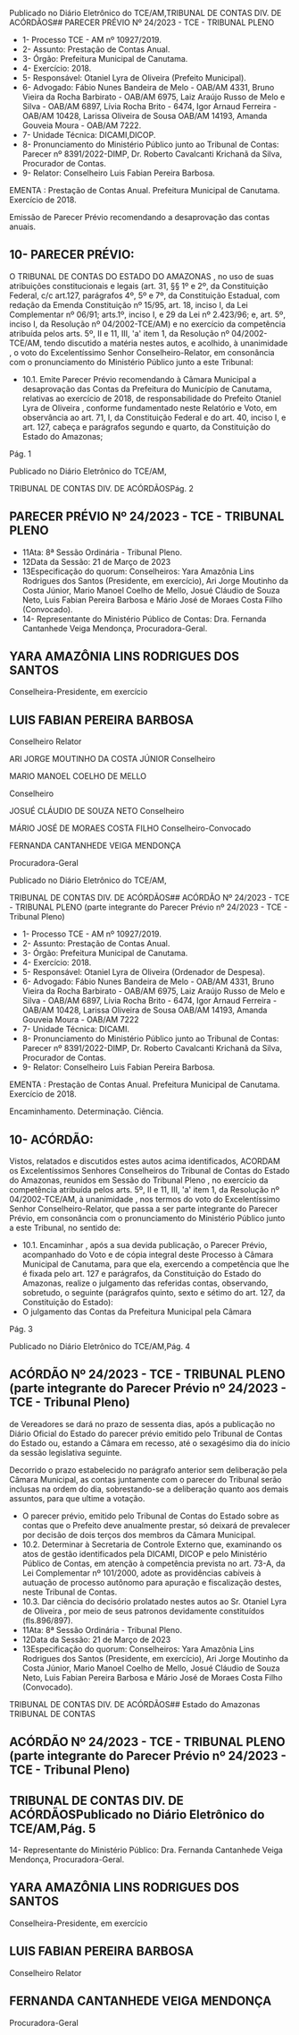 Publicado  no  Diário  Eletrônico do TCE/AM,TRIBUNAL DE CONTAS DIV. DE ACÓRDÃOS## PARECER PRÉVIO Nº 24/2023 - TCE - TRIBUNAL PLENO

- 1- Processo TCE - AM nº 10927/2019.
- 2- Assunto: Prestação de Contas Anual.
- 3- Órgão: Prefeitura Municipal de Canutama.
- 4- Exercício: 2018.
- 5- Responsável: Otaniel Lyra de Oliveira (Prefeito Municipal).
- 6- Advogado: Fábio Nunes Bandeira de Melo - OAB/AM 4331, Bruno Vieira da Rocha Barbirato - OAB/AM 6975, Laiz Araújo Russo de Melo e Silva - OAB/AM 6897, Lívia Rocha Brito - 6474, Igor Arnaud Ferreira - OAB/AM 10428, Larissa Oliveira de Sousa OAB/AM 14193, Amanda Gouveia Moura - OAB/AM 7222.
- 7- Unidade Técnica: DICAMI,DICOP.
- 8- Pronunciamento  do  Ministério  Público  junto  ao  Tribunal  de  Contas: Parecer  nº 8391/2022-DIMP, Dr. Roberto Cavalcanti Krichanã da Silva, Procurador de Contas.
- 9- Relator: Conselheiro Luis Fabian Pereira Barbosa.

EMENTA :  Prestação  de  Contas  Anual.    Prefeitura Municipal de Canutama.  Exercício de 2018.

Emissão de Parecer Prévio recomendando a desaprovação das contas anuais.

## 10-  PARECER PRÉVIO:

O  TRIBUNAL  DE  CONTAS  DO  ESTADO  DO  AMAZONAS ,  no  uso  de  suas atribuições  constitucionais  e  legais  (art.  31,  §§  1º  e  2º,  da  Constituição  Federal,  c/c art.127,  parágrafos  4º,  5º  e  7º,  da  Constituição  Estadual,  com  redação  da  Emenda Constituição nº 15/95, art. 18, inciso I, da Lei Complementar nº 06/91; arts.1º, inciso I, e 29  da  Lei  nº  2.423/96;  e,  art.  5º,  inciso  I,  da  Resolução  nº  04/2002-TCE/AM)  e  no exercício da competência atribuída pelos arts. 5º, II e 11, III, 'a' item 1, da Resolução nº 04/2002-TCE/AM, tendo discutido a matéria nestes autos, e acolhido, à unanimidade , o voto do Excelentíssimo Senhor Conselheiro-Relator, em consonância com o pronunciamento do Ministério Público junto a este Tribunal:

- 10.1.  Emite Parecer Prévio recomendando à Câmara Municipal a desaprovação das  Contas  da  Prefeitura  do  Município  de  Canutama, relativas ao exercício de 2018, de responsabilidade do Prefeito Otaniel Lyra  de  Oliveira , conforme  fundamentado  neste  Relatório  e  Voto,  em observância ao art. 71, I, da Constituição Federal e do art. 40, inciso I, e art.  127,  cabeça  e  parágrafos  segundo  e  quarto,  da  Constituição  do Estado do Amazonas;

Pág. 1

Publicado  no  Diário  Eletrônico do TCE/AM,

TRIBUNAL DE CONTAS DIV. DE ACÓRDÃOSPág. 2

## PARECER PRÉVIO Nº 24/2023 - TCE - TRIBUNAL PLENO

- 11Ata: 8ª Sessão Ordinária - Tribunal Pleno.
- 12Data da Sessão: 21 de Março de 2023
- 13Especificação  do  quorum: Conselheiros: Yara  Amazônia  Lins  Rodrigues  dos Santos (Presidente, em exercício), Ari Jorge Moutinho da Costa Júnior, Mario Manoel Coelho de Mello, Josué Cláudio de Souza Neto, Luis Fabian Pereira Barbosa e Mário José de Moraes Costa Filho (Convocado).
- 14-  Representante do Ministério Público de Contas: Dra. Fernanda Cantanhede Veiga Mendonça, Procuradora-Geral.

## YARA AMAZÔNIA LINS RODRIGUES DOS SANTOS

Conselheira-Presidente, em exercício

## LUIS FABIAN PEREIRA BARBOSA

Conselheiro Relator

ARI JORGE MOUTINHO DA COSTA JÚNIOR Conselheiro

MARIO MANOEL COELHO DE MELLO

Conselheiro

JOSUÉ CLÁUDIO DE SOUZA NETO Conselheiro

MÁRIO JOSÉ DE MORAES COSTA FILHO Conselheiro-Convocado

FERNANDA CANTANHEDE VEIGA MENDONÇA

Procuradora-Geral

Publicado  no  Diário  Eletrônico do TCE/AM,

TRIBUNAL DE CONTAS DIV. DE ACÓRDÃOS## ACÓRDÃO Nº 24/2023 - TCE - TRIBUNAL PLENO (parte integrante do Parecer Prévio nº 24/2023 - TCE - Tribunal Pleno)

- 1- Processo TCE - AM nº 10927/2019.
- 2- Assunto: Prestação de Contas Anual.
- 3- Órgão: Prefeitura Municipal de Canutama.
- 4- Exercício: 2018.
- 5- Responsável: Otaniel Lyra de Oliveira (Ordenador de Despesa).
- 6- Advogado: Fábio  Nunes  Bandeira de Melo  - OAB/AM 4331, Bruno Vieira da Rocha Barbirato - OAB/AM 6975, Laiz Araújo Russo de Melo e Silva - OAB/AM 6897, Lívia Rocha Brito - 6474, Igor Arnaud Ferreira - OAB/AM 10428, Larissa Oliveira de Sousa OAB/AM 14193, Amanda Gouveia Moura - OAB/AM 7222
- 7- Unidade Técnica: DICAMI.
- 8- Pronunciamento  do  Ministério  Público  junto  ao  Tribunal  de  Contas: Parecer  nº 8391/2022-DIMP, Dr. Roberto Cavalcanti Krichanã da Silva, Procurador de Contas.
- 9- Relator: Conselheiro Luis Fabian Pereira Barbosa.

EMENTA :  Prestação  de  Contas  Anual.    Prefeitura Municipal de Canutama. Exercício de 2018.

Encaminhamento. Determinação. Ciência.

## 10-  ACÓRDÃO:

Vistos, relatados e discutidos estes autos acima identificados, ACORDAM os Excelentíssimos Senhores Conselheiros do Tribunal de Contas do Estado do Amazonas, reunidos em Sessão do Tribunal Pleno , no exercício da competência atribuída pelos arts. 5º, II e 11, III, 'a' item 1, da Resolução nº 04/2002-TCE/AM, à unanimidade , nos termos do voto do Excelentíssimo Senhor Conselheiro-Relator, que passa a ser parte integrante do Parecer Prévio, em consonância com o pronunciamento do Ministério Público junto a este Tribunal, no sentido de:

- 10.1. Encaminhar , após a sua devida publicação, o Parecer Prévio, acompanhado do Voto e de cópia integral deste Processo à Câmara Municipal de Canutama, para que ela, exercendo a competência que lhe é fixada pelo art. 127 e parágrafos, da Constituição do Estado do Amazonas,  realize  o  julgamento  das  referidas  contas,  observando, sobretudo, o seguinte (parágrafos quinto, sexto e sétimo do art. 127, da Constituição do Estado):
- O julgamento das Contas da Prefeitura Municipal pela Câmara

Pág. 3

Publicado  no  Diário  Eletrônico do TCE/AM,Pág. 4

## ACÓRDÃO Nº 24/2023 - TCE - TRIBUNAL PLENO (parte integrante do Parecer Prévio nº 24/2023 - TCE - Tribunal Pleno)

de  Vereadores  se  dará  no  prazo  de  sessenta  dias,  após  a publicação  no  Diário  Oficial  do  Estado  do  parecer  prévio emitido  pelo  Tribunal  de  Contas  do  Estado  ou,  estando  a Câmara em recesso, até o sexagésimo dia do início da sessão legislativa seguinte.

Decorrido  o  prazo  estabelecido  no  parágrafo  anterior  sem deliberação pela Câmara Municipal, as contas juntamente com o parecer  do  Tribunal  serão  inclusas  na  ordem  do  dia, sobrestando-se  a  deliberação  quanto  aos  demais  assuntos, para que ultime a votação.

- O parecer prévio, emitido pelo Tribunal de Contas do Estado sobre  as  contas  que  o  Prefeito  deve  anualmente  prestar,  só deixará de prevalecer por decisão de dois terços dos membros da Câmara Municipal.
- 10.2. Determinar à Secretaria de Controle Externo que, examinando os atos de gestão identificados pela DICAMI, DICOP e pelo Ministério Público de  Contas,  em  atenção  à  competência  prevista  no  art.  73-A,  da  Lei Complementar nº 101/2000, adote as providências cabíveis à autuação de  processo  autônomo  para  apuração  e  fiscalização  destes,  neste Tribunal de Contas.
- 10.3. Dar ciência do  decisório prolatado nestes autos ao Sr.  Otaniel Lyra de  Oliveira , por  meio  de  seus  patronos  devidamente  constituídos (fls.896/897).
- 11Ata: 8ª Sessão Ordinária - Tribunal Pleno.
- 12Data da Sessão: 21 de Março de 2023
- 13Especificação  do  quorum: Conselheiros: Yara  Amazônia  Lins  Rodrigues  dos Santos (Presidente, em exercício), Ari Jorge Moutinho da Costa Júnior, Mario Manoel Coelho de Mello, Josué Cláudio de Souza Neto, Luis Fabian Pereira Barbosa e Mário José de Moraes Costa Filho (Convocado).

TRIBUNAL DE CONTAS DIV. DE ACÓRDÃOS## Estado do Amazonas TRIBUNAL DE CONTAS

## ACÓRDÃO Nº 24/2023 - TCE - TRIBUNAL PLENO (parte integrante do Parecer Prévio nº 24/2023 - TCE - Tribunal Pleno)

## TRIBUNAL DE CONTAS DIV. DE ACÓRDÃOSPublicado  no  Diário  Eletrônico do TCE/AM,Pág. 5

14-  Representante do Ministério Público: Dra. Fernanda Cantanhede Veiga Mendonça, Procuradora-Geral.

## YARA AMAZÔNIA LINS RODRIGUES DOS SANTOS

Conselheira-Presidente, em exercício

## LUIS FABIAN PEREIRA BARBOSA

Conselheiro Relator

## FERNANDA CANTANHEDE VEIGA MENDONÇA

Procuradora-Geral